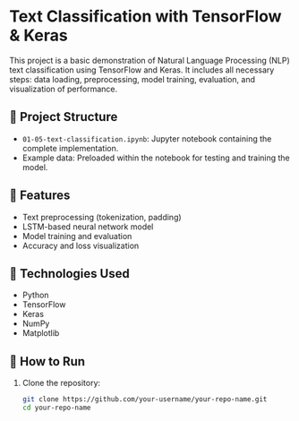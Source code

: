 # Text Classification with TensorFlow & Keras

This project is a basic demonstration of Natural Language Processing (NLP) text classification using TensorFlow and Keras. It includes all necessary steps: data loading, preprocessing, model training, evaluation, and visualization of performance.

## 📁 Project Structure

- `01-05-text-classification.ipynb`: Jupyter notebook containing the complete implementation.
- Example data: Preloaded within the notebook for testing and training the model.

## 🚀 Features

- Text preprocessing (tokenization, padding)
- LSTM-based neural network model
- Model training and evaluation
- Accuracy and loss visualization

## 🧠 Technologies Used

- Python
- TensorFlow
- Keras
- NumPy
- Matplotlib

## 🔧 How to Run

1. Clone the repository:
   ```bash
   git clone https://github.com/your-username/your-repo-name.git
   cd your-repo-name

